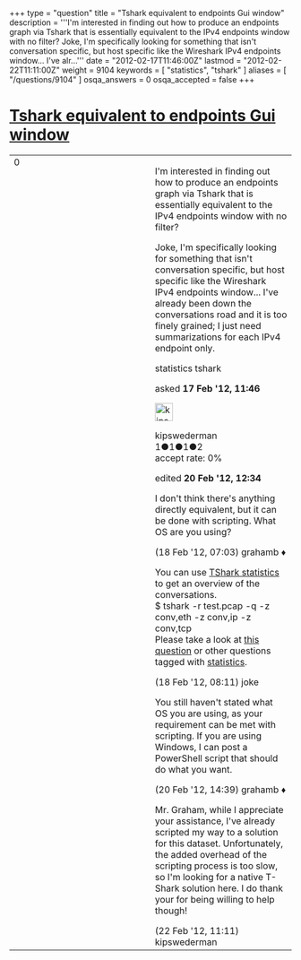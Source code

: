 +++
type = "question"
title = "Tshark equivalent to endpoints Gui window"
description = '''I&#x27;m interested in finding out how to produce an endpoints graph via Tshark that is essentially equivalent to the IPv4 endpoints window with no filter? Joke, I&#x27;m specifically looking for something that isn&#x27;t conversation specific, but host specific like the Wireshark IPv4 endpoints window... I&#x27;ve alr...'''
date = "2012-02-17T11:46:00Z"
lastmod = "2012-02-22T11:11:00Z"
weight = 9104
keywords = [ "statistics", "tshark" ]
aliases = [ "/questions/9104" ]
osqa_answers = 0
osqa_accepted = false
+++

<div class="headNormal">

# [Tshark equivalent to endpoints Gui window](/questions/9104/tshark-equivalent-to-endpoints-gui-window)

</div>

<div id="main-body">

<div id="askform">

<table id="question-table" style="width:100%;"><colgroup><col style="width: 50%" /><col style="width: 50%" /></colgroup><tbody><tr class="odd"><td style="width: 30px; vertical-align: top"><div class="vote-buttons"><span id="post-9104-upvote" class="ajax-command post-vote up" rel="nofollow" title="I like this post (click again to cancel)"> </span><div id="post-9104-score" class="post-score" title="current number of votes">0</div><span id="post-9104-downvote" class="ajax-command post-vote down" rel="nofollow" title="I dont like this post (click again to cancel)"> </span> <span id="favorite-mark" class="ajax-command favorite-mark" rel="nofollow" title="mark/unmark this question as favorite (click again to cancel)"> </span><div id="favorite-count" class="favorite-count"></div></div></td><td><div id="item-right"><div class="question-body"><p>I'm interested in finding out how to produce an endpoints graph via Tshark that is essentially equivalent to the IPv4 endpoints window with no filter?</p><p>Joke, I'm specifically looking for something that isn't conversation specific, but host specific like the Wireshark IPv4 endpoints window... I've already been down the conversations road and it is too finely grained; I just need summarizations for each IPv4 endpoint only.</p></div><div id="question-tags" class="tags-container tags"><span class="post-tag tag-link-statistics" rel="tag" title="see questions tagged &#39;statistics&#39;">statistics</span> <span class="post-tag tag-link-tshark" rel="tag" title="see questions tagged &#39;tshark&#39;">tshark</span></div><div id="question-controls" class="post-controls"></div><div class="post-update-info-container"><div class="post-update-info post-update-info-user"><p>asked <strong>17 Feb '12, 11:46</strong></p><img src="https://secure.gravatar.com/avatar/9aca123fda28fb44956edeebcd5e9221?s=32&amp;d=identicon&amp;r=g" class="gravatar" width="32" height="32" alt="kipswederman&#39;s gravatar image" /><p><span>kipswederman</span><br />
<span class="score" title="1 reputation points">1</span><span title="1 badges"><span class="badge1">●</span><span class="badgecount">1</span></span><span title="1 badges"><span class="silver">●</span><span class="badgecount">1</span></span><span title="2 badges"><span class="bronze">●</span><span class="badgecount">2</span></span><br />
<span class="accept_rate" title="Rate of the user&#39;s accepted answers">accept rate:</span> <span title="kipswederman has no accepted answers">0%</span></p></div><div class="post-update-info post-update-info-edited"><p><span> edited <strong>20 Feb '12, 12:34</strong> </span></p></div></div><div id="comments-container-9104" class="comments-container"><span id="9126"></span><div id="comment-9126" class="comment"><div id="post-9126-score" class="comment-score"></div><div class="comment-text"><p>I don't think there's anything directly equivalent, but it can be done with scripting. What OS are you using?</p></div><div id="comment-9126-info" class="comment-info"><span class="comment-age">(18 Feb '12, 07:03)</span> <span class="comment-user userinfo">grahamb ♦</span></div></div><span id="9128"></span><div id="comment-9128" class="comment"><div id="post-9128-score" class="comment-score"></div><div class="comment-text"><p>You can use <a href="http://www.wireshark.org/docs/man-pages/tshark.html">TShark statistics</a> to get an overview of the conversations.<br />
$ tshark -r test.pcap -q -z conv,eth -z conv,ip -z conv,tcp<br />
Please take a look at <a href="http://ask.wireshark.org/questions/5111/how-can-i-tshark-a-folder-full-of-tracefiles-for-the-biggest-tcp-stream-in-each-trace?page=1#5225">this question</a> or other questions tagged with <a href="http://ask.wireshark.org/tags/statistics/">statistics</a>.</p></div><div id="comment-9128-info" class="comment-info"><span class="comment-age">(18 Feb '12, 08:11)</span> <span class="comment-user userinfo">joke</span></div></div><span id="9154"></span><div id="comment-9154" class="comment"><div id="post-9154-score" class="comment-score"></div><div class="comment-text"><p>You still haven't stated what OS you are using, as your requirement can be met with scripting. If you are using Windows, I can post a PowerShell script that should do what you want.</p></div><div id="comment-9154-info" class="comment-info"><span class="comment-age">(20 Feb '12, 14:39)</span> <span class="comment-user userinfo">grahamb ♦</span></div></div><span id="9174"></span><div id="comment-9174" class="comment"><div id="post-9174-score" class="comment-score"></div><div class="comment-text"><p>Mr. Graham, while I appreciate your assistance, I've already scripted my way to a solution for this dataset. Unfortunately, the added overhead of the scripting process is too slow, so I'm looking for a native T-Shark solution here. I do thank your for being willing to help though!</p></div><div id="comment-9174-info" class="comment-info"><span class="comment-age">(22 Feb '12, 11:11)</span> <span class="comment-user userinfo">kipswederman</span></div></div></div><div id="comment-tools-9104" class="comment-tools"></div><div class="clear"></div><div id="comment-9104-form-container" class="comment-form-container"></div><div class="clear"></div></div></td></tr></tbody></table>

</div>

</div>

